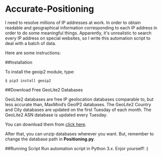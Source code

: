 # Accurate-Positioning

I need to resolve millions of IP addresses at work. In order to obtain readable and geographical information corresponding to each IP address in order to do some meaningful things. Apparently, it's unrealistic to search every IP address on special websites, so I write this automation script to deal with a batch of data.

Here are some instructions:

##Installation

To install the geoip2 module, type:

```
$ pip3 install geoip2
```

##Download Free GeoLite2 Databases

GeoLite2 databases are free IP geolocation databases comparable to, but less accurate than, MaxMind’s GeoIP2 databases. The GeoLite2 Country and City databases are updated on the first Tuesday of each month. The GeoLite2 ASN database is updated every Tuesday.

You can download them from [click here](https://dev.maxmind.com/geoip/geoip2/geolite2/).

After that, you can unzip databases wherever you want. But, remember to change the database path in **Positioning.py**.

##Running Script
Run automation script in Python 3.x. Enjor yourself! :)
